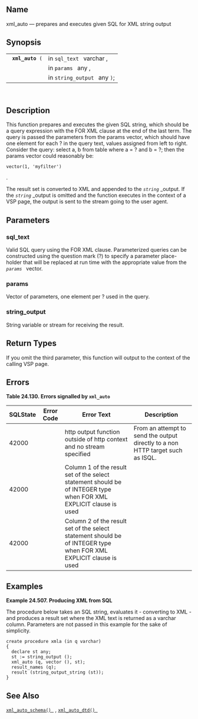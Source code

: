 <div id="fn_xml_auto" class="refentry">

<div class="titlepage">

</div>

<div class="refnamediv">

## Name

xml_auto — prepares and executes given SQL for XML string output

</div>

<div class="refsynopsisdiv">

## Synopsis

<div id="fsyn_xml_auto" class="funcsynopsis">

|                       |                              |
|-----------------------|------------------------------|
| ` `**`xml_auto`**` (` | in `sql_text ` varchar ,     |
|                       | in `params ` any ,           |
|                       | in `string_output ` any `)`; |

<div class="funcprototype-spacer">

 

</div>

</div>

</div>

<div id="desc_xml_auto" class="refsect1">

## Description

This function prepares and executes the given SQL string, which should
be a query expression with the FOR XML clause at the end of the last
term. The query is passed the parameters from the params vector, which
should have one element for each ? in the query text, values assigned
from left to right. Consider the query: select a, b from table where a =
? and b = ?; then the params vector could reasonably be:

``` screen
vector(1, 'myfilter')
```

.

The result set is converted to XML and appended to the *`string`*
\_output. If the *`string`* \_output is omitted and the function
executes in the context of a VSP page, the output is sent to the stream
going to the user agent.

</div>

<div id="params_xml_auto" class="refsect1">

## Parameters

<div id="id122706" class="refsect2">

### sql_text

Valid SQL query using the FOR XML clause. Parameterized queries can be
constructed using the question mark (?) to specify a parameter
place-holder that will be replaced at run time with the appropriate
value from the *`params `* vector.

</div>

<div id="id122710" class="refsect2">

### params

Vector of parameters, one element per ? used in the query.

</div>

<div id="id122713" class="refsect2">

### string_output

String variable or stream for receiving the result.

</div>

</div>

<div id="ret_xml_auto" class="refsect1">

## Return Types

If you omit the third parameter, this function will output to the
context of the calling VSP page.

</div>

<div id="errors_xml_auto" class="refsect1">

## Errors

<div id="id122721" class="table">

**Table 24.130. Errors signalled by `xml_auto `**

<div class="table-contents">

| SQLState                              | Error Code                      | Error Text                                                                                                                                        | Description                                                                    |
|---------------------------------------|---------------------------------|---------------------------------------------------------------------------------------------------------------------------------------------------|--------------------------------------------------------------------------------|
| <span class="errorcode">42000 </span> | <span class="errorcode"></span> | <span class="errortext">http output function outside of http context and no stream specified </span>                                              | From an attempt to send the output directly to a non HTTP target such as ISQL. |
| <span class="errorcode">42000 </span> | <span class="errorcode"></span> | <span class="errortext">Column 1 of the result set of the select statement should be of INTEGER type when FOR XML EXPLICIT clause is used </span> |                                                                                |
| <span class="errorcode">42000 </span> | <span class="errorcode"></span> | <span class="errortext">Column 2 of the result set of the select statement should be of INTEGER type when FOR XML EXPLICIT clause is used </span> |                                                                                |

</div>

</div>

  

</div>

<div id="examples_xml_auto" class="refsect1">

## Examples

<div id="ex_xml_auto" class="example">

**Example 24.507. Producing XML from SQL**

<div class="example-contents">

The procedure below takes an SQL string, evaluates it - converting to
XML - and produces a result set where the XML text is returned as a
varchar column. Parameters are not passed in this example for the sake
of simplicity.

``` programlisting
create procedure xmla (in q varchar)
{
  declare st any;
  st := string_output ();
  xml_auto (q, vector (), st);
  result_names (q);
  result (string_output_string (st));
}
```

</div>

</div>

  

</div>

<div id="seealso_xml_auto" class="refsect1">

## See Also

<a href="fn_xml_auto_schema.html" class="link"
title="xml_auto_schema"><code
class="function">xml_auto_schema() </code></a> ,
<a href="fn_xml_auto_dtd.html" class="link" title="xml_auto_dtd"><code
class="function">xml_auto_dtd() </code></a>

</div>

</div>
